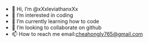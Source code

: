 - 👋 Hi, I’m @xXxleviathanxXx
- 👀 I’m interested in coding
- 🌱 I’m currently learning how to code
- 💞️ I’m looking to collaborate on github
- 📫 How to reach me email:cheahongly765@gmail.com

<!---
xXxleviathanxXx/xXxleviathanxXx is a ✨ special ✨ repository because its `README.md` (this file) appears on your GitHub profile.
You can click the Preview link to take a look at your changes.
--->
